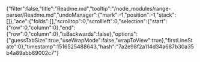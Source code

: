 {"filter":false,"title":"Readme.md","tooltip":"/node_modules/range-parser/Readme.md","undoManager":{"mark":-1,"position":-1,"stack":[]},"ace":{"folds":[],"scrolltop":0,"scrollleft":0,"selection":{"start":{"row":0,"column":0},"end":{"row":0,"column":0},"isBackwards":false},"options":{"guessTabSize":true,"useWrapMode":false,"wrapToView":true},"firstLineState":0},"timestamp":1516525488643,"hash":"7a2e98f2a114d34a687b30a35b4a89abb89002c7"}